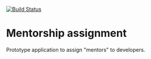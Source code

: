 [![Build Status](https://travis-ci.org/olavolav/Mentorship.svg)](https://travis-ci.org/olavolav/Mentorship)

# Mentorship assignment

Prototype application to assign "mentors" to developers.
